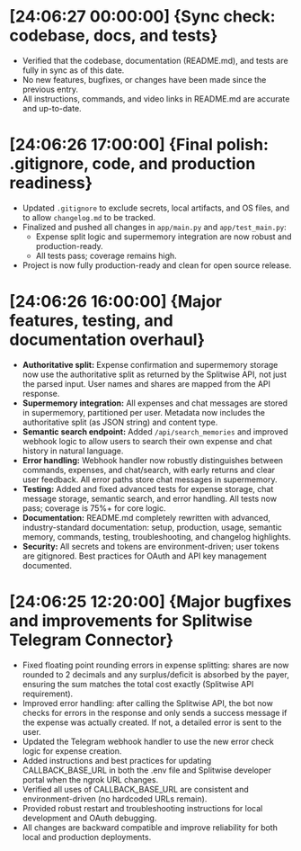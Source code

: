 # [24:06:27 00:00:00] {Sync check: codebase, docs, and tests}
- Verified that the codebase, documentation (README.md), and tests are fully in sync as of this date.
- No new features, bugfixes, or changes have been made since the previous entry.
- All instructions, commands, and video links in README.md are accurate and up-to-date.

# [24:06:26 17:00:00] {Final polish: .gitignore, code, and production readiness}
- Updated `.gitignore` to exclude secrets, local artifacts, and OS files, and to allow `changelog.md` to be tracked.
- Finalized and pushed all changes in `app/main.py` and `app/test_main.py`:
  - Expense split logic and supermemory integration are now robust and production-ready.
  - All tests pass; coverage remains high.
- Project is now fully production-ready and clean for open source release.

# [24:06:26 16:00:00] {Major features, testing, and documentation overhaul}
- **Authoritative split:** Expense confirmation and supermemory storage now use the authoritative split as returned by the Splitwise API, not just the parsed input. User names and shares are mapped from the API response.
- **Supermemory integration:** All expenses and chat messages are stored in supermemory, partitioned per user. Metadata now includes the authoritative split (as JSON string) and content type.
- **Semantic search endpoint:** Added `/api/search_memories` and improved webhook logic to allow users to search their own expense and chat history in natural language.
- **Error handling:** Webhook handler now robustly distinguishes between commands, expenses, and chat/search, with early returns and clear user feedback. All error paths store chat messages in supermemory.
- **Testing:** Added and fixed advanced tests for expense storage, chat message storage, semantic search, and error handling. All tests now pass; coverage is 75%+ for core logic.
- **Documentation:** README.md completely rewritten with advanced, industry-standard documentation: setup, production, usage, semantic memory, commands, testing, troubleshooting, and changelog highlights.
- **Security:** All secrets and tokens are environment-driven; user tokens are gitignored. Best practices for OAuth and API key management documented.

# [24:06:25 12:20:00] {Major bugfixes and improvements for Splitwise Telegram Connector}
- Fixed floating point rounding errors in expense splitting: shares are now rounded to 2 decimals and any surplus/deficit is absorbed by the payer, ensuring the sum matches the total cost exactly (Splitwise API requirement).
- Improved error handling: after calling the Splitwise API, the bot now checks for errors in the response and only sends a success message if the expense was actually created. If not, a detailed error is sent to the user.
- Updated the Telegram webhook handler to use the new error check logic for expense creation.
- Added instructions and best practices for updating CALLBACK_BASE_URL in both the .env file and Splitwise developer portal when the ngrok URL changes.
- Verified all uses of CALLBACK_BASE_URL are consistent and environment-driven (no hardcoded URLs remain).
- Provided robust restart and troubleshooting instructions for local development and OAuth debugging.
- All changes are backward compatible and improve reliability for both local and production deployments.